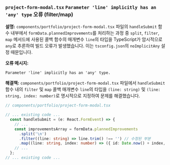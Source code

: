 ### `project-form-modal.tsx` `Parameter 'line' implicitly has an 'any' type` 오류 (filter/map)

**설명:**
`components/portfolio/project-form-modal.tsx` 파일의 `handleSubmit` 함수 내부에서 `formData.plannedImprovements`를 처리하는 과정 중 `split`, `filter`, `map` 메서드에 사용된 콜백 함수의 매개변수 `line`의 타입을 TypeScript가 암시적으로 `any`로 추론하여 빌드 오류가 발생했습니다. 이는 `tsconfig.json`의 `noImplicitAny` 설정 때문입니다.

**오류 메시지:**
```
Parameter 'line' implicitly has an 'any' type.
```

**해결책:**
`components/portfolio/project-form-modal.tsx` 파일에서 `handleSubmit` 함수 내의 `filter` 및 `map` 콜백 매개변수 `line`의 타입을 `(line: string)` 및 `(line: string, index: number)`로 명시적으로 지정하여 문제를 해결했습니다.

```typescript
// components/portfolio/project-form-modal.tsx

// ... existing code ...
  const handleSubmit = (e: React.FormEvent) => {
    // ...
    const improvementsArray = formData.plannedImprovements
      .split('\n')
      .filter((line: string) => line.trim() !== '') // 수정된 부분
      .map((line: string, index: number) => ({ id: Date.now() + index, task: line.trim(), completed: false })); // 수정된 부분
    // ...
  };
// ... existing code ...
``` 